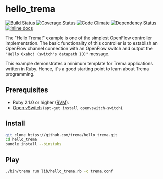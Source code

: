 hello_trema
===========

[![Build Status](http://img.shields.io/travis/trema/hello_trema/develop.svg?style=flat)][travis]
[![Coverage Status](http://img.shields.io/coveralls/trema/hello_trema/develop.svg?style=flat)][coveralls]
[![Code Climate](http://img.shields.io/codeclimate/github/trema/hello_trema.svg?style=flat)][codeclimate]
[![Dependency Status](http://img.shields.io/gemnasium/trema/hello_trema.svg?style=flat)][gemnasium]
[![Inline docs](http://inch-ci.org/github/trema/hello_trema.png?branch=develop)][inch]

The "Hello Trema!" example is one of the simplest OpenFlow controller
implementation. The basic functionality of this controller is to
establish an OpenFlow channel connection with an OpenFlow switch and
output the `"Hello 0xabc! (switch's datapath ID)"` message.

This example demonstrates a minimum template for Trema applications
written in Ruby. Hence, it's a good starting point to learn about
Trema programming.

[travis]: http://travis-ci.org/trema/hello_trema
[coveralls]: https://coveralls.io/r/trema/hello_trema
[codeclimate]: https://codeclimate.com/github/trema/hello_trema
[gemnasium]: https://gemnasium.com/trema/hello_trema
[inch]: http://inch-ci.org/github/trema/hello_trema


Prerequisites
-------------

* Ruby 2.1.0 or higher ([RVM][rvm]).
* [Open vSwitch][openvswitch] (`apt-get install openvswitch-switch`).

[rvm]: https://rvm.io/
[openvswitch]: https://openvswitch.org/


Install
-------

```bash
git clone https://github.com/trema/hello_trema.git
cd hello_trema
bundle install --binstubs
```


Play
----

```bash
./bin/trema run lib/hello_trema.rb -c trema.conf
```
